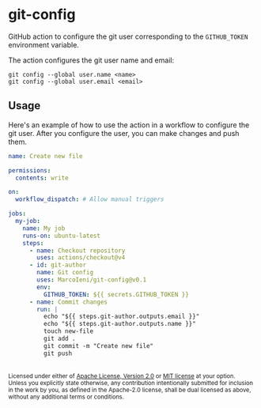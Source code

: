 # git-config

GitHub action to configure the git user corresponding to the `GITHUB_TOKEN` environment variable.

The action configures the git user name and email:

```
git config --global user.name <name>
git config --global user.email <email>
```

## Usage

Here's an example of how to use the action in a workflow to configure the git user.
After you configure the user, you can make changes and push them.

```yaml
name: Create new file

permissions:
  contents: write

on:
  workflow_dispatch: # Allow manual triggers

jobs:
  my-job:
    name: My job
    runs-on: ubuntu-latest
    steps:
      - name: Checkout repository
        uses: actions/checkout@v4
      - id: git-author
        name: Git config
        uses: MarcoIeni/git-config@v0.1
        env:
          GITHUB_TOKEN: ${{ secrets.GITHUB_TOKEN }}
      - name: Commit changes
        run: |
          echo "${{ steps.git-author.outputs.email }}"
          echo "${{ steps.git-author.outputs.name }}"
          touch new-file
          git add .
          git commit -m "Create new file"
          git push
```

<br>

<sup>
Licensed under either of <a href="LICENSE-APACHE">Apache License, Version 2.0</a>
or <a href="LICENSE-MIT">MIT license</a> at your option.
</sup>

<br>

<sub>
Unless you explicitly state otherwise, any contribution intentionally submitted
for inclusion in the work by you, as defined in the Apache-2.0 license, shall be
dual licensed as above, without any additional terms or conditions.
</sub>
